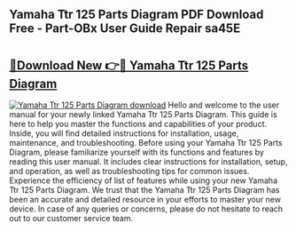 ## Yamaha Ttr 125 Parts Diagram PDF Download Free - Part-OBx User Guide Repair sa45E

# <h2><a href="http://dfstbwd.blite.top/?on=Yamaha+Ttr+125+Parts+Diagram">🔗Download New 👉🔴 Yamaha Ttr 125 Parts Diagram</a></h2>

[![Yamaha Ttr 125 Parts Diagram download](https://i.imgur.com/lujVjoI.png)](http://dfstbwd.blite.top/?on=Yamaha+Ttr+125+Parts+Diagram)
Hello and welcome to the user manual for your newly linked Yamaha Ttr 125 Parts Diagram. This guide is here to help you master the functions and capabilities of your product. Inside, you will find detailed instructions for installation, usage, maintenance, and troubleshooting. Before using your Yamaha Ttr 125 Parts Diagram, please familiarize yourself with its functions and features by reading this user manual. It includes clear instructions for installation, setup, and operation, as well as troubleshooting tips for common issues. Experience the efficiency of list of features while using your new Yamaha Ttr 125 Parts Diagram. We trust that the Yamaha Ttr 125 Parts Diagram has been an accurate and detailed resource in your efforts to master your new device. In case of any queries or concerns, please do not hesitate to reach out to our customer service team.
